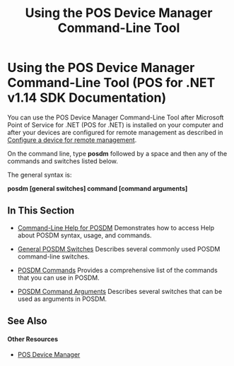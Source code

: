 ﻿---
title: Using the POS Device Manager Command-Line Tool
description: Using the POS Device Manager Command-Line Tool (POS for .NET v1.14 SDK Documentation)
ms.date: 03/03/2014
ms.topic: how-to
ms.custom: pos-restored-from-archive
---

# Using the POS Device Manager Command-Line Tool (POS for .NET v1.14 SDK Documentation)

You can use the POS Device Manager Command-Line Tool after Microsoft Point of Service for .NET (POS for .NET) is installed on your computer and after your devices are configured for remote management as described in [Configure a device for remote management](configure-a-device-for-remote-management.md).

On the command line, type **posdm** followed by a space and then any of the commands and switches listed below.

The general syntax is:

**posdm \[general switches\] command \[command arguments\]**

## In This Section

- [Command-Line Help for POSDM](command-line-help-for-posdm.md)
    Demonstrates how to access Help about POSDM syntax, usage, and commands.

- [General POSDM Switches](general-posdm-switches.md)
    Describes several commonly used POSDM command-line switches.

- [POSDM Commands](posdm-commands.md)
    Provides a comprehensive list of the commands that you can use in POSDM.

- [POSDM Command Arguments](posdm-command-arguments.md)
    Describes several switches that can be used as arguments in POSDM.

## See Also

#### Other Resources

- [POS Device Manager](pos-device-manager.md)
